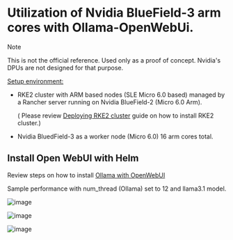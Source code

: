 # Utilization of Nvidia BlueField-3 arm cores with Ollama-OpenWebUi.

> [!NOTE]
> This is not the official reference. Used only as a proof of concept.
> Nvidia's DPUs are not designed for that purpose.

<ins>Setup environment:</ins>

- RKE2 cluster with ARM based nodes (SLE Micro 6.0 based) managed by a Rancher server running on Nvidia BlueField-2 (Micro 6.0 Arm).
  
  ( Please review [Deploying RKE2 cluster](https://github.com/alex-isv/solutions-engineering/blob/main/Rancher/RKE2_cluster_deployment.md#deploying-rke2-cluster-in-sles-based-environment ) guide on how to install RKE2 cluster.)

- Nvidia BluedField-3 as a worker node (Micro 6.0) 16 arm cores total.

## Install Open WebUI with Helm

Review steps on how to install [Ollama with OpenWebUI](https://github.com/alex-isv/solutions-engineering/blob/main/ARM/Running_Ollama_OpenWebUI_on_SUSE_RKE2_cluster_with_Ampere_ARM_worker.md#install-open-webui-with-helm)

Sample performance with num_thread (Ollama) set to 12 and llama3.1 model.

![image](https://github.com/user-attachments/assets/9929bb82-fdef-4f61-9c70-ce4c0d596303)


![image](https://github.com/user-attachments/assets/fb25e01d-cac2-46ec-a96b-0837f614e165)


![image](https://github.com/user-attachments/assets/d4c98960-46d6-4582-94c2-dfcc780926e5)



